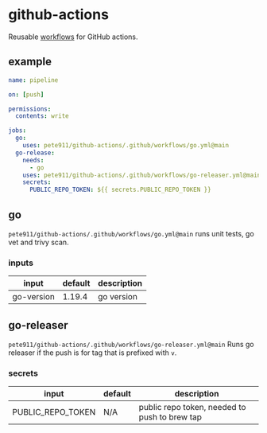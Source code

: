 # github-actions
Reusable [workflows](https://docs.github.com/en/actions/using-workflows/reusing-workflows) for GitHub actions.

## example

```yaml
name: pipeline

on: [push]

permissions:
  contents: write

jobs:
  go:
    uses: pete911/github-actions/.github/workflows/go.yml@main
  go-release:
    needs:
      - go
    uses: pete911/github-actions/.github/workflows/go-releaser.yml@main
    secrets:
      PUBLIC_REPO_TOKEN: ${{ secrets.PUBLIC_REPO_TOKEN }}
```

## go

`pete911/github-actions/.github/workflows/go.yml@main` runs unit tests, go vet and trivy scan.

### inputs

| input        | default | description |
|--------------|---------|-------------|
| go-version   | 1.19.4  | go version  |

## go-releaser

`pete911/github-actions/.github/workflows/go-releaser.yml@main` Runs go releaser if the push is for tag that is
prefixed with `v`.

### secrets

| input             | default | description                                   |
|-------------------|---------|-----------------------------------------------|
| PUBLIC_REPO_TOKEN | N/A     | public repo token, needed to push to brew tap |
